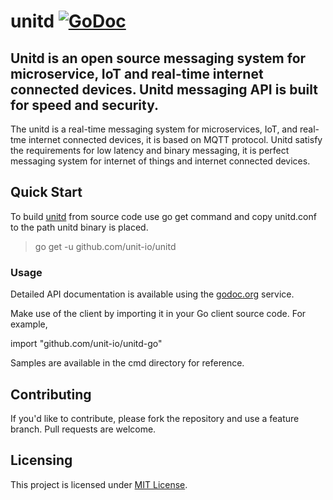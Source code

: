 # unitd [![GoDoc](https://godoc.org/github.com/unit-io/unitd-go?status.svg)](https://godoc.org/github.com/unit-io/unitd-go)

## Unitd is an open source messaging system for microservice, IoT and real-time internet connected devices. Unitd messaging API is built for speed and security.

The unitd is a real-time messaging system for microservices, IoT, and real-tme internet connected devices, it is based on MQTT protocol. Unitd satisfy the requirements for low latency and binary messaging, it is perfect messaging system for internet of things and internet connected devices.

## Quick Start
To build [unitd](https://github.com/unit-io/unitd) from source code use go get command and copy unitd.conf to the path unitd binary is placed.

> go get -u github.com/unit-io/unitd

### Usage
Detailed API documentation is available using the [godoc.org](https://godoc.org/github.com/unit-io/unitd-go) service.

Make use of the client by importing it in your Go client source code. For example,

import "github.com/unit-io/unitd-go"

Samples are available in the cmd directory for reference.

## Contributing
If you'd like to contribute, please fork the repository and use a feature branch. Pull requests are welcome.

## Licensing
This project is licensed under [MIT License](https://github.com/unit-io/unitd-go/blob/master/LICENSE).
